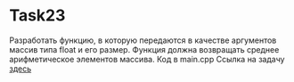 # Task23
Разработать функцию, в которую передаются в качестве аргументов массив типа float и его размер. Функция должна возвращать среднее арифметическое элементов массива.
Код в main.cpp
Ссылка на задачу [здесь](http://cppstudio.com/post/1375/)

